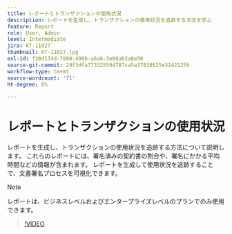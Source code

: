 ```yaml
---
title: レポートとトランザクションの使用状況
description: レポートを生成し、トランザクションの使用状況を追跡する方法を学ぶ
feature: Report
role: User, Admin
level: Intermediate
jira: KT-11027
thumbnail: KT-11027.jpg
exl-id: f30d174d-7990-499b-a6a6-3e68ab2a8e50
source-git-commit: 29f3dfa773325594787ca5a37838625e314212f6
workflow-type: tm+mt
source-wordcount: '71'
ht-degree: 0%

---
```


# レポートとトランザクションの使用状況

レポートを生成し、トランザクションの使用状況を追跡する方法について説明します。 これらのレポートには、署名済みの契約書の割合や、署名にかかる平均時間などの情報が含まれます。 レポートを生成して使用状況を追跡することで、文書署名プロセスを可視化できます。

>[!NOTE]
>
>レポートは、ビジネスレベルおよびエンタープライズレベルのプランでのみ使用できます。

>[!VIDEO](https://video.tv.adobe.com/v/3444683?quality=12&learn=on&hidetitle=true&captions=jpn)
